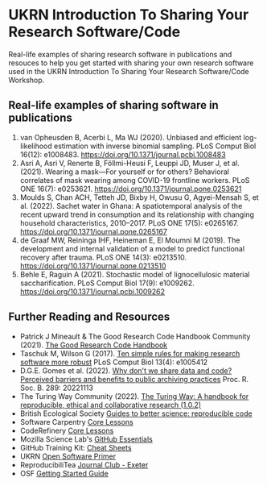 # UKRN Introduction To Sharing Your Research Software/Code
Real-life examples of sharing research software in publications and resouces to help you get started with sharing your own research software used in the UKRN Introduction To Sharing Your Research Software/Code Workshop.

## Real-life examples of sharing software in publications
1. van Opheusden B, Acerbi L, Ma WJ (2020). Unbiased and efficient log-likelihood estimation with inverse binomial sampling. PLoS Comput Biol 16(12): e1008483. https://doi.org/10.1371/journal.pcbi.1008483
2. Asri A, Asri V, Renerte B, Föllmi-Heusi F, Leuppi JD, Muser J, et al. (2021). Wearing a mask—For yourself or for others? Behavioral correlates of mask wearing among COVID-19 frontline workers. PLoS ONE 16(7): e0253621. https://doi.org/10.1371/journal.pone.0253621
3. Moulds S, Chan ACH, Tetteh JD, Bixby H, Owusu G, Agyei-Mensah S, et al. (2022). Sachet water in Ghana: A spatiotemporal analysis of the recent upward trend in consumption and its relationship with changing household characteristics, 2010–2017. PLoS ONE 17(5): e0265167. https://doi.org/10.1371/journal.pone.0265167
4. de Graaf MW, Reininga IHF, Heineman E, El Moumni M (2019). The development and internal validation of a model to predict functional recovery after trauma. PLoS ONE 14(3): e0213510. https://doi.org/10.1371/journal.pone.0213510
5. Behle E, Raguin A (2021). Stochastic model of lignocellulosic material saccharification. PLoS Comput Biol 17(9): e1009262. https://doi.org/10.1371/journal.pcbi.1009262


## Further Reading and Resources
* Patrick J Mineault & The Good Research Code Handbook Community (2021). [The Good Research Code Handbook](https://doi.org/10.5281/zenodo.5796873)
* Taschuk M, Wilson G (2017). [Ten simple rules for making research software more robust](https://doi.org/10.1371/journal.pcbi.1005412) PLoS Comput Biol 13(4): e1005412
* D.G.E. Gomes et al. (2022). [Why don't we share data and code? Perceived barriers and benefits to public archiving practices](https://doi.org/10.1098/rspb.2022.1113) Proc. R. Soc. B. 289: 20221113
* The Turing Way Community (2022). [The Turing Way: A handbook for reproducible, ethical and collaborative research (1.0.2)](https://doi.org/10.5281/zenodo.7625728)
* British Ecological Society [Guides to better science: reproducible code](https://www.britishecologicalsociety.org/wp-content/uploads/2019/06/BES-Guide-Reproducible-Code-2019.pdf)
* Software Carpentry [Core Lessons](https://software-carpentry.org/lessons/)
* CodeRefinery [Core Lessons](https://coderefinery.org/lessons/core/)
* Mozilla Science Lab's [GitHub Essentials](http://joeyklee.github.io/friendly-github-intro/guides/github-essentials/#introduction)
* GitHub Training Kit: [Cheat Sheets](https://training.github.com/)
* UKRN [Open Software Primer](https://osf.io/qw9ck)
* ReproducibiliTea [Journal Club - Exeter](https://reproducibilitea.org/journal-clubs/#Exeter)
* OSF [Getting Started Guide](https://help.osf.io/article/342-getting-started-on-the-osf)
